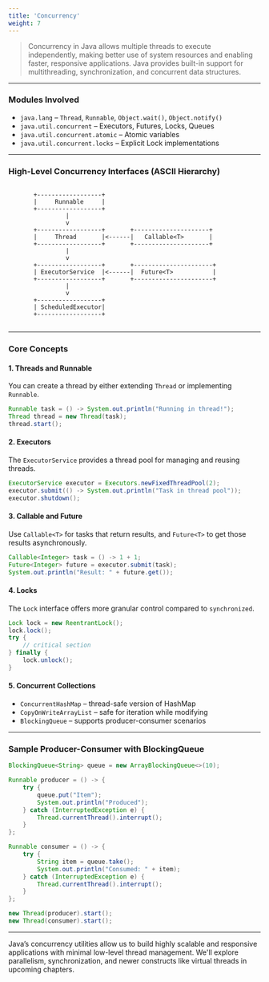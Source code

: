 ```yaml
---
title: 'Concurrency'
weight: 7
---
```


> Concurrency in Java allows multiple threads to execute independently, making better use of system resources and enabling faster, responsive applications. Java provides built-in support for multithreading, synchronization, and concurrent data structures.

---

### Modules Involved

- `java.lang` – `Thread`, `Runnable`, `Object.wait()`, `Object.notify()`
- `java.util.concurrent` – Executors, Futures, Locks, Queues
- `java.util.concurrent.atomic` – Atomic variables
- `java.util.concurrent.locks` – Explicit Lock implementations

---

### High-Level Concurrency Interfaces (ASCII Hierarchy)

```

```
           +------------------+
           |     Runnable     |
           +------------------+
                    |
                    v
           +------------------+       +---------------------+
           |     Thread       |<------|   Callable<T>       |
           +------------------+       +---------------------+
                    |
                    v
           +------------------+       +----------------------+
           | ExecutorService  |<------|  Future<T>           |
           +------------------+       +----------------------+
                    |
                    v
           +------------------+
           | ScheduledExecutor|
           +------------------+
```

````

---

### Core Concepts

#### 1. Threads and Runnable

You can create a thread by either extending `Thread` or implementing `Runnable`.

```java
Runnable task = () -> System.out.println("Running in thread!");
Thread thread = new Thread(task);
thread.start();
````

#### 2. Executors

The `ExecutorService` provides a thread pool for managing and reusing threads.

```java
ExecutorService executor = Executors.newFixedThreadPool(2);
executor.submit(() -> System.out.println("Task in thread pool"));
executor.shutdown();
```

#### 3. Callable and Future

Use `Callable<T>` for tasks that return results, and `Future<T>` to get those results asynchronously.

```java
Callable<Integer> task = () -> 1 + 1;
Future<Integer> future = executor.submit(task);
System.out.println("Result: " + future.get());
```

#### 4. Locks

The `Lock` interface offers more granular control compared to `synchronized`.

```java
Lock lock = new ReentrantLock();
lock.lock();
try {
    // critical section
} finally {
    lock.unlock();
}
```

#### 5. Concurrent Collections

* `ConcurrentHashMap` – thread-safe version of HashMap
* `CopyOnWriteArrayList` – safe for iteration while modifying
* `BlockingQueue` – supports producer-consumer scenarios

---

### Sample Producer-Consumer with BlockingQueue

```java
BlockingQueue<String> queue = new ArrayBlockingQueue<>(10);

Runnable producer = () -> {
    try {
        queue.put("Item");
        System.out.println("Produced");
    } catch (InterruptedException e) {
        Thread.currentThread().interrupt();
    }
};

Runnable consumer = () -> {
    try {
        String item = queue.take();
        System.out.println("Consumed: " + item);
    } catch (InterruptedException e) {
        Thread.currentThread().interrupt();
    }
};

new Thread(producer).start();
new Thread(consumer).start();
```

---

Java’s concurrency utilities allow us to build highly scalable and responsive applications with minimal low-level thread management. We'll explore parallelism, synchronization, and newer constructs like virtual threads in upcoming chapters.

```

